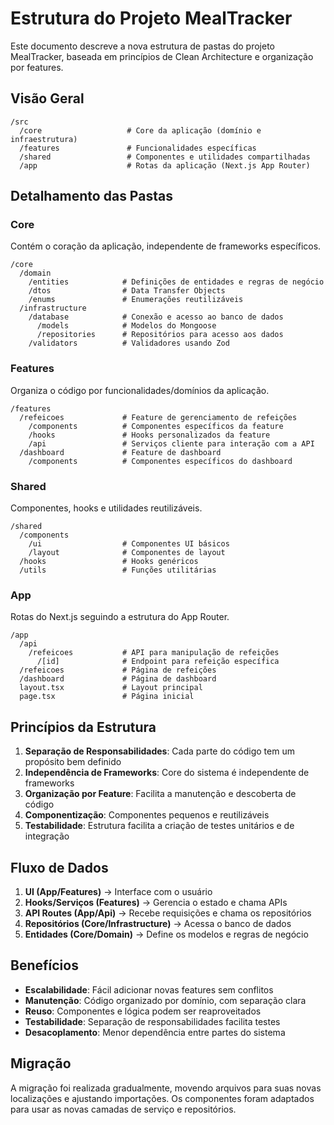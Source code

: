 # Estrutura do Projeto MealTracker

Este documento descreve a nova estrutura de pastas do projeto MealTracker, baseada em princípios de Clean Architecture e organização por features.

## Visão Geral

```
/src
  /core                   # Core da aplicação (domínio e infraestrutura)
  /features               # Funcionalidades específicas
  /shared                 # Componentes e utilidades compartilhadas
  /app                    # Rotas da aplicação (Next.js App Router)
```

## Detalhamento das Pastas

### Core

Contém o coração da aplicação, independente de frameworks específicos.

```
/core
  /domain
    /entities            # Definições de entidades e regras de negócio
    /dtos                # Data Transfer Objects
    /enums               # Enumerações reutilizáveis
  /infrastructure
    /database            # Conexão e acesso ao banco de dados
      /models            # Modelos do Mongoose
      /repositories      # Repositórios para acesso aos dados
    /validators          # Validadores usando Zod
```

### Features

Organiza o código por funcionalidades/domínios da aplicação.

```
/features
  /refeicoes             # Feature de gerenciamento de refeições
    /components          # Componentes específicos da feature
    /hooks               # Hooks personalizados da feature
    /api                 # Serviços cliente para interação com a API
  /dashboard             # Feature de dashboard
    /components          # Componentes específicos do dashboard
```

### Shared

Componentes, hooks e utilidades reutilizáveis.

```
/shared
  /components
    /ui                  # Componentes UI básicos
    /layout              # Componentes de layout
  /hooks                 # Hooks genéricos
  /utils                 # Funções utilitárias
```

### App

Rotas do Next.js seguindo a estrutura do App Router.

```
/app
  /api
    /refeicoes           # API para manipulação de refeições
      /[id]              # Endpoint para refeição específica
  /refeicoes             # Página de refeições
  /dashboard             # Página de dashboard
  layout.tsx             # Layout principal
  page.tsx               # Página inicial
```

## Princípios da Estrutura

1. **Separação de Responsabilidades**: Cada parte do código tem um propósito bem definido
2. **Independência de Frameworks**: Core do sistema é independente de frameworks
3. **Organização por Feature**: Facilita a manutenção e descoberta de código
4. **Componentização**: Componentes pequenos e reutilizáveis
5. **Testabilidade**: Estrutura facilita a criação de testes unitários e de integração

## Fluxo de Dados

1. **UI (App/Features)** → Interface com o usuário
2. **Hooks/Serviços (Features)** → Gerencia o estado e chama APIs
3. **API Routes (App/Api)** → Recebe requisições e chama os repositórios
4. **Repositórios (Core/Infrastructure)** → Acessa o banco de dados
5. **Entidades (Core/Domain)** → Define os modelos e regras de negócio

## Benefícios

- **Escalabilidade**: Fácil adicionar novas features sem conflitos
- **Manutenção**: Código organizado por domínio, com separação clara
- **Reuso**: Componentes e lógica podem ser reaproveitados
- **Testabilidade**: Separação de responsabilidades facilita testes
- **Desacoplamento**: Menor dependência entre partes do sistema

## Migração

A migração foi realizada gradualmente, movendo arquivos para suas novas localizações e ajustando importações. Os componentes foram adaptados para usar as novas camadas de serviço e repositórios. 